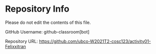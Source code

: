 # Repository Info
Please do not edit the contents of this file.

GitHub Username: github-classroom[bot]

Repository URL: https://github.com/ubco-W2021T2-cosc123/activity01-Felixxitran
